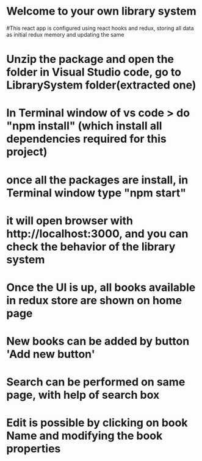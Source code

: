 # Welcome to your own library system

#This react app is configured using react hooks and redux, storing all data as initial redux memory and updating the same

# Unzip the package and open the folder in Visual Studio code, go to LibrarySystem folder(extracted one) 
# In Terminal window of vs code > do "npm install" (which install all dependencies required for this project)

# once all the packages are install, in Terminal window type "npm start"

# it will open browser with http://localhost:3000, and you can check the behavior of the library system

# Once the UI is up, all books available in redux store are shown on home page
# New books can be added by button 'Add new button'
# Search can be performed on same page, with help of search box
# Edit is possible by clicking on book Name and modifying the book properties
